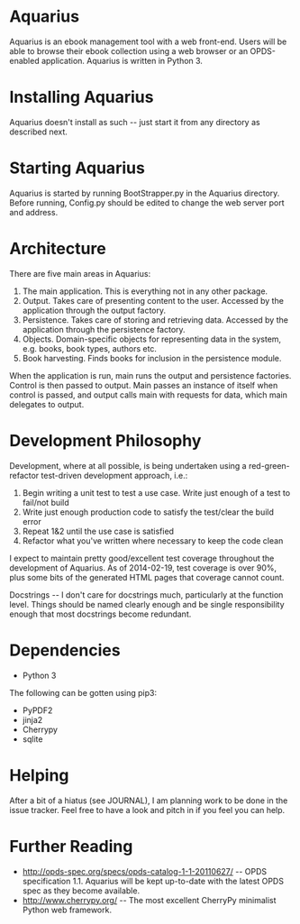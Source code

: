 Aquarius
========
Aquarius is an ebook management tool with a web front-end. Users will be able to browse their ebook collection using a web browser or an OPDS-enabled application. Aquarius is written in Python 3.

Installing Aquarius
===================
Aquarius doesn't install as such -- just start it from any directory as described next.

Starting Aquarius
=================
Aquarius is started by running BootStrapper.py in the Aquarius directory. Before running, Config.py should be edited to change the web server port and address.


Architecture
============
There are five main areas in Aquarius:

1. The main application. This is everything not in any other package.
2. Output. Takes care of presenting content to the user. Accessed by the application through the output factory.
3. Persistence. Takes care of storing and retrieving data. Accessed by the application through the persistence factory.
4. Objects. Domain-specific objects for representing data in the system, e.g. books, book types, authors etc.
5. Book harvesting. Finds books for inclusion in the persistence module.

When the application is run, main runs the output and persistence factories. Control is then passed to output. Main passes an instance of itself when control is passed, and output calls main with requests for data, which main delegates to output.

Development Philosophy
======================
Development, where at all possible, is being undertaken using a red-green-refactor test-driven development approach, i.e.:

1. Begin writing a unit test to test a use case. Write just enough of a test to fail/not build
2. Write just enough production code to satisfy the test/clear the build error
3. Repeat 1&2 until the use case is satisfied
4. Refactor what you've written where necessary to keep the code clean

I expect to maintain pretty good/excellent test coverage throughout the development of Aquarius. As of 2014-02-19, test coverage is over 90%, plus some bits of the generated HTML pages that coverage cannot count.

Docstrings -- I don't care for docstrings much, particularly at the function level. Things should be named clearly enough and be single responsibility enough that most docstrings become redundant.

Dependencies
============

* Python 3

The following can be gotten using pip3:

* PyPDF2
* jinja2
* Cherrypy
* sqlite

Helping
=======
After a bit of a hiatus (see JOURNAL), I am planning work to be done in the issue tracker. Feel free to have a look and pitch in if you feel you can help.

Further Reading
===============

* http://opds-spec.org/specs/opds-catalog-1-1-20110627/ -- OPDS specification 1.1. Aquarius will be kept up-to-date with the latest OPDS spec as they become available.
* http://www.cherrypy.org/ -- The most excellent CherryPy minimalist Python web framework.
